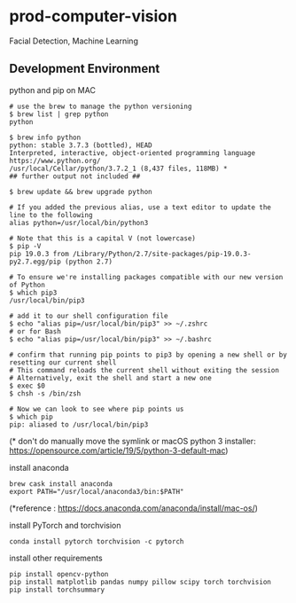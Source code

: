 # prod-computer-vision
Facial Detection, Machine Learning

## Development Environment

python and pip on MAC
```
# use the brew to manage the python versioning
$ brew list | grep python
python

$ brew info python
python: stable 3.7.3 (bottled), HEAD
Interpreted, interactive, object-oriented programming language
https://www.python.org/
/usr/local/Cellar/python/3.7.2_1 (8,437 files, 118MB) *
## further output not included ##

$ brew update && brew upgrade python

# If you added the previous alias, use a text editor to update the line to the following
alias python=/usr/local/bin/python3

# Note that this is a capital V (not lowercase)
$ pip -V
pip 19.0.3 from /Library/Python/2.7/site-packages/pip-19.0.3-py2.7.egg/pip (python 2.7)

# To ensure we're installing packages compatible with our new version of Python
$ which pip3
/usr/local/bin/pip3

# add it to our shell configuration file
$ echo "alias pip=/usr/local/bin/pip3" >> ~/.zshrc 
# or for Bash
$ echo "alias pip=/usr/local/bin/pip3" >> ~/.bashrc

# confirm that running pip points to pip3 by opening a new shell or by resetting our current shell
# This command reloads the current shell without exiting the session
# Alternatively, exit the shell and start a new one
$ exec $0
$ chsh -s /bin/zsh

# Now we can look to see where pip points us
$ which pip
pip: aliased to /usr/local/bin/pip3
```
 (* don't do manually move the symlink or macOS python 3 installer: https://opensource.com/article/19/5/python-3-default-mac)
 
install anaconda
```
brew cask install anaconda
export PATH="/usr/local/anaconda3/bin:$PATH"
```
 (*reference : https://docs.anaconda.com/anaconda/install/mac-os/)
 
install PyTorch and torchvision
```
conda install pytorch torchvision -c pytorch
```

install other requirements
```
pip install opencv-python
pip install matplotlib pandas numpy pillow scipy torch torchvision
pip install torchsummary
```
